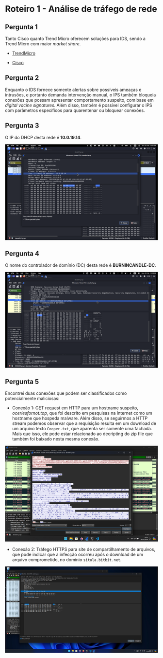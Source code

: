 # Roteiro 1 - Análise de tráfego de rede

## Pergunta 1

Tanto Cisco quanto Trend Micro oferecem soluções para IDS, sendo a Trend Micro com maior *market share*.

- [TrendMicro](https://www.trendmicro.com/en_us/ciso/22/l/intrusion-detection-prevention-systems.html)

- [Cisco](https://www.cisco.com/c/pt_br/products/security/ngips/index.html)

## Pergunta 2

Enquanto o IDS fornece somente alertas sobre possíveis ameaças e intrusões, e portanto demanda intervenção manual, o IPS também bloqueia conexões que possam apresentar comportamento suspeito, com base em *digital vacine signatures*. Além disso, também é possível configurar o IPS com parâmetros específicos para quarentenar ou bloquear conexões.

## Pergunta 3

O IP do DHCP desta rede é **10.0.19.14**.

![Pergunta 3](./question03.png)

## Pergunta 4

O nome do controlador de domínio (DC) desta rede é **BURNINCANDLE-DC**.

![Pergunta 4](./question04.png)

## Pergunta 5
Encontrei duas conexões que podem ser classificados como potencialmente maliciosas:

- Conexão 1: GET request em HTTP para um hostname suspeito, *oceriesfornot.top*, que foi descrito em pesquisas na Internet como um hostname que hospeda malware. Além disso, se seguirmos a HTTP stream podemos observar que a requisição resulta em um download de um arquivo texto `Cooper.txt`, que aparenta ser somente uma fachada. Mais que isso, ele pode estar relacionado ao decripting do zip file que também foi baixado nesta mesma conexão.

![Pergunta 5-1](./question05-1.png)

- Conexão 2: Tráfego HTTPS para site de compartilhamento de arquivos, que pode indicar que a infecção ocorreu após o download de um arquivo comprometido, no domínio `situla.bitbit.net`.

![Pergunta 5-2](./question05-2.png)
